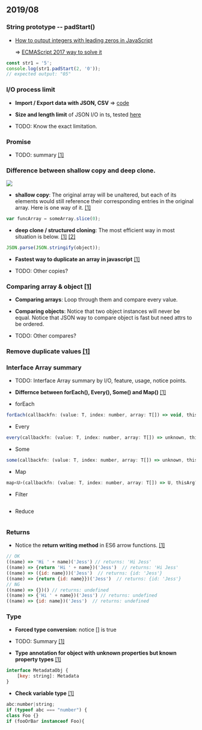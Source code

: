 
## 2019/08


### String prototype -- padStart()

- [How to output integers with leading zeros in JavaScript](https://stackoverflow.com/questions/2998784/how-to-output-integers-with-leading-zeros-in-javascript)

  => [ECMAScript 2017 way to solve it](https://developer.mozilla.org/en-US/docs/Web/JavaScript/Reference/Global_Objects/String/padStart)

```javascript
const str1 = '5';
console.log(str1.padStart(2, '0'));
// expected output: "05"
```


### I/O process limit

- **Import / Export data with JSON, CSV** => [code](https://github.com/ibarapascal/ts-debug-in-vscode/tree/master/src/data_flow)

- **Size and length limit** of JSON I/O in ts, tested [here](https://github.com/ibarapascal/ts-debug-in-vscode/blob/master/src/data_flow/test-io-json-limit.ts)

- TODO: Know the exact limitation.


### Promise

- TODO: summary [[1]](https://basarat.gitbooks.io/typescript/docs/promise.html)


### Difference between shallow copy and deep clone.

![](https://miro.medium.com/max/390/0*RGt-o4ovYiIt_9nS.)

- **shallow copy**: The original array will be unaltered, but each of its elements would still reference their corresponding entries in the original array. Here is one way of it. [[1]](https://stackoverflow.com/questions/14491405/javascript-passing-arrays-to-functions-by-value-leaving-original-array-unaltere)
```javascript
var funcArray = someArray.slice(0);
```

- **deep clone / structured cloning**: The most efficient way in most situation is below. [[1]](https://stackoverflow.com/questions/122102/what-is-the-most-efficient-way-to-deep-clone-an-object-in-javascript) [[2]](https://stackoverflow.com/questions/122102/what-is-the-most-efficient-way-to-deep-clone-an-object-in-javascript/10916838#10916838)
```javascript
JSON.parse(JSON.stringify(object));
```
- **Fastest way to duplicate an array in javascript** [[1]](https://stackoverflow.com/questions/3978492/fastest-way-to-duplicate-an-array-in-javascript-slice-vs-for-loop/20547803)

- TODO: Other copies?

### Comparing array & object [[1]](https://stackoverflow.com/questions/7837456/how-to-compare-arrays-in-javascript)

- **Comparing arrays**: Loop through them and compare every value.

- **Comparing objects**: Notice that two object instances will never be equal. Notice that JSON way to compare object is fast but need attrs to be ordered.

- TODO: Other compares?

### Remove duplicate values [[1]](https://stackoverflow.com/questions/9229645/remove-duplicate-values-from-js-array)

### Interface Array<T> summary

- TODO: Interface Array<T> summary by I/O, feature, usage, notice points.

- **Differnce between forEach(), Every(), Some() and Map()** [[1]](https://stackoverflow.com/questions/7340893/what-is-the-difference-between-map-every-and-foreach)

- forEach
```javascript
forEach(callbackfn: (value: T, index: number, array: T[]) => void, thisArg?: any): void;
```

- Every
```javascript
every(callbackfn: (value: T, index: number, array: T[]) => unknown, thisArg?: any): boolean;
```

- Some
```javascript
some(callbackfn: (value: T, index: number, array: T[]) => unknown, thisArg?: any): boolean;
```

- Map
```javascript
map<U>(callbackfn: (value: T, index: number, array: T[]) => U, thisArg?: any): U[];
```

- Filter
```javascript

```

- Reduce
```javascript

```

### Returns

- Notice the **return writing method** in ES6 arrow functions. [[1]](https://stackoverflow.com/questions/28889450/when-should-i-use-return-in-es6-arrow-functions)

```javascript
// OK
((name) => 'Hi ' + name)('Jess') // returns: 'Hi Jess'
((name) => {return 'Hi ' + name})('Jess')  // returns: 'Hi Jess'
((name) => ({id: name}))('Jess')  // returns: {id: 'Jess'}
((name) => {return {id: name}})('Jess')  // returns: {id: 'Jess'}
// NG
((name) => {})() // returns: undefined
((name) => {'Hi ' + name})('Jess') // returns: undefined
((name) => {id: name})('Jess')  // returns: undefined
```

### Type

- **Forced type conversion**: notice [] is true

- TODO: Summary [[1]](https://www.w3schools.com/js/js_type_conversion.asp)

- **Type annotation for object with unknown properties but known property types** [[1]](https://github.com/Microsoft/TypeScript/issues/7803)

```javascript
interface MetadataObj {
    [key: string]: Metadata
}
```

- **Check variable type** [[1]](https://stackoverflow.com/questions/35546421/how-to-get-a-variable-type-in-typescript)

```javascript
abc:number|string;
if (typeof abc === "number") {
class Foo {}
if (fooOrBar instanceof Foo){
```

